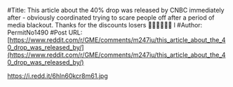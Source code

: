 #Title: This article about the 40% drop was released by CNBC immediately after - obviously coordinated trying to scare people off after a period of media blackout. Thanks for the discounts losers 💎💎💎🙌🙌🙌 l
#Author: PermitNo1490
#Post URL: [https://www.reddit.com/r/GME/comments/m247iu/this_article_about_the_40_drop_was_released_by/](https://www.reddit.com/r/GME/comments/m247iu/this_article_about_the_40_drop_was_released_by/)


https://i.redd.it/6hln60kcr8m61.jpg